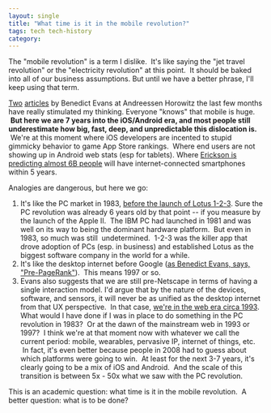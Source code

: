 ```yaml
---
layout: single
title: "What time is it in the mobile revolution?"
tags: tech tech-history
category:
---
```

The "mobile revolution" is a term I dislike.  It's like saying the "jet travel revolution" or the "electricity revolution" at this point.  It should be baked into all of our business assumptions. But until we have a better phrase, I'll keep using that term.  

[Two](http://ben-evans.com/benedictevans/2014/4/7/in-mobile-everything-is-still-wide-open) [articles](http://ben-evans.com/benedictevans/2014/7/21/leverage) by Benedict Evans at Andreessen Horowitz the last few months have really stimulated my thinking. Everyone "knows" that mobile is huge.  **But here we are 7 years into the iOS/Android era, and most people still underestimate how big, fast, deep, and unpredictable this dislocation is.**  We're at this moment where iOS developers are incented to stupid gimmicky behavior to game App Store rankings.  Where end users are not showing up in Android web stats (esp for tablets). Where [Erickson is predicting almost 6B people](http://www.forbes.com/sites/timworstall/2014/05/18/astonishing-number-ericsson-predicts-5-9-billion-smarpthone-users-within-5-years/) will have internet-connected smartphones within 5 years.

Analogies are dangerous, but here we go:

1. It's like the PC market in 1983, [before the launch of Lotus 1-2-3](http://en.wikipedia.org/wiki/Lotus_1-2-3#Beginnings). Sure the PC revolution was already 6 years old by that point -- if you measure by the launch of the Apple II.  The IBM PC had launched in 1981 and was well on its way to being the dominant hardware platform.  But even in 1983, so much was still  undetermined.  1-2-3 was the killer app that drove adoption of PCs (esp. in business) and established Lotus as the biggest software company in the world for a while.
2. It's like the desktop internet before Google ([as Benedict Evans, says, "Pre-PageRank"](http://ben-evans.com/benedictevans/2014/4/7/in-mobile-everything-is-still-wide-open)).  This means 1997 or so.
3. Evans also suggests that we are still pre-Netscape in terms of having a single interaction model. I'd argue that by the nature of the devices, software, and sensors, it will never be as unified as the desktop internet from that UX perspective.  In that case, [we're in the web era circa 1993](http://ben-evans.com/benedictevans/2014/4/7/in-mobile-everything-is-still-wide-open).
What would I have done if I was in place to do something in the PC revolution in 1983?  Or at the dawn of the mainstream web in 1993 or 1997?  I think we're at that moment now with whatever we call the current period: mobile, wearables, pervasive IP, internet of things, etc.  In fact, it's even better because people in 2008 had to guess about which platforms were going to win.  At least for the next 3-7 years, it's clearly going to be a mix of iOS and Android.  And the scale of this transition is between 5x - 50x what we saw with the PC revolution. 

This is an academic question: what time is it in the mobile revolution.  A better question: what is to be done?